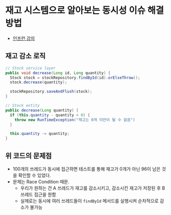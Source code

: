 # 재고 시스템으로 알아보는 동시성 이슈 해결방법

- [인프런 강의](https://www.inflearn.com/course/%EB%8F%99%EC%8B%9C%EC%84%B1%EC%9D%B4%EC%8A%88-%EC%9E%AC%EA%B3%A0%EC%8B%9C%EC%8A%A4%ED%85%9C/dashboard)

## 재고 감소 로직

```java
// Stock service layer
public void decrease(Long id, Long quantity) {
  Stock stock = stockRepository.findById(id).orElseThrow();
  stock.decrease(quantity);

  stockRepository.saveAndFlush(stock);
}

// Stock entity
public decrease(Long quantity) {
  if (this.quantity - quantity < 0) {
    throw new RunTimeException("재고는 0개 미만이 될 수 없음")
  }

  this.quantity -= quantity;
}
```

## 위 코드의 문제점

- 100개의 쓰레드가 동시에 접근하면 테스트를 통해 재고가 0개가 아닌 96이 남은 것을 확인할 수 있었다.
- 문제는 Race Condition 때문.
  - 우리가 원하는 건 A 쓰레드가 재고를 감소시키고, 감소시킨 재고가 저장된 후 B 쓰레드 접근을 원함
  - 실제로는 동시에 여러 쓰레드들이 `findById` 메서드를 실행시켜 순차적으로 감소가 불가능

